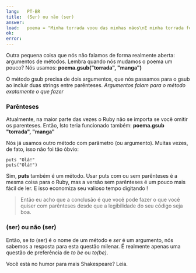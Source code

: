 ```yaml
---
lang:   PT-BR
title:  (Ser) ou não (ser)
answer:
load:   poema = "Minha torrada voou das minhas mãos\nE minha torrada foi para a lua.\nYada yada yada\n"
ok:
error:  
---
```


Outra pequena coisa que nós não falamos de forma realmente aberta: argumentos de métodos.
Lembra quando nós mudamos o poema um pouco? Nós usamos:
__poema.gsub("torrada", "manga")__

O método gsub precisa de dois argumentos, que nós passamos para o gsub ao incluir duas strings
entre parênteses. _Argumentos falam para o método exatamente o que fazer_

### Parênteses
Atualmente, na maior parte das vezes o Ruby não se importa se você omitir os parenteses. Então, Isto
teria funcionado também:
__poema.gsub "torrada", "manga"__

Nós já usamos outro método com parâmetro (ou argumento). Muitas vezes, de fato, isso não foi tão óbvio:

    puts "Olá!"
    puts("Olá!")

Sim, __puts__ também é um método. Usar puts com ou sem parênteses é a mesma coisa para o Ruby, mas a versão
sem parênteses é um pouco mais fácil de ler. E isso economiza seu valioso tempo digitando !

> Então eu acho que a conclusão é que você pode fazer o que você quiser com parênteses desde que
> a legibilidade do seu código seja boa.

### (ser) ou não (ser)
Então, se _to_ (ser) é o nome de um método e _ser_ é um argumento, nós sabemos a resposta para esta questão milenar.
É realmente apenas uma questão de preferência de _to be_ ou _to(be)_.

Você está no humor para mais Shakespeare? Leia.
